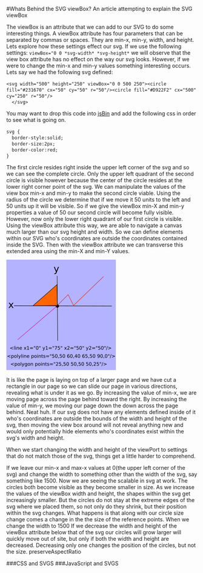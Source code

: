 #Whats Behind the SVG viewBox?
An article attempting to explain the SVG viewBox

The viewBox is an attribute that we can add to our SVG to do some interesting things. A viewBox attribute has four parameters that can be separated by commas or spaces. They are min-x, min-y, width, and height. Lets explore how these settings effect our svg. If we use the following settings: ```viewBox="0 0 *svg-width* *svg-height*``` we will observe that the view box attribute has no effect on the way our svg looks. However, if we were to change the min-x and min-y values something interesting occurs. Lets say we had the following svg defined:

```
<svg width="500" height="250" viewBox="0 0 500 250"><circle fill="#231670" cx="50" cy="50" r="50"/><circle fill="#D922F2" cx="500" cy="250" r="50"/>
  </svg>
```
You may want to drop this code into [jsBin](https://jsbin.com/yoyip/4/edit?html,output) and add the following css in order to see what is going on.
 
 ```
 svg {
   border-style:solid;
   border-size:2px;
   border-color:red;
 }
 ```
 
 The first circle resides right inside the upper left corner of the svg and so we can see the complete circle. Only the upper left quadrant of the second circle is visible however because the center of the circle resides at the lower right corner point of the svg. We can manipulate the values of the view box min-x and min-y to make the second circle viable. Using the radius of the circle we determine that if we move it 50 units to the left and 50 units up it will be visible. So if we give the viewBox min-X and min-y properties a value of 50 our second circle will become fully visible. However, now only the lower right quadrant of our first circle is visible. Using the viewBox attribute this way, we are able to navigate a canvas much larger than our svg height and width. So we can define elements within our SVG who's coordinates are outside the coordinates contained inside the SVG. Then with the viewBox attribute we can transverse this extended area using the min-X and min-Y values.
 
 ![image of line, polyline, and polygon alignment](svgLines.svg.png)
 
 It is like the page is laying on top of a larger page and we have cut a rectangle in our page so we can slide our page in various directions, revealing what is under it as we go. By increasing the value of min-x, we are moving page across the page behind toward the right. By increasing the value of min-y, we moving our page down the down across the page behind. Neat huh. If our svg does not have any elements defined inside of it who's coordinates are outside the bounds of the width and height of the svg, then moving the view box around will not reveal anything new and would only potentially hide elements who's coordinates exist within the svg's width and height.
 
 When we start changing the width and height of the viewPort to settings that do not match those of the svg, things get a little harder to comprehend.
 
 If we leave our min-x and max-x values at 0(the upper left corner of the svg) and change the width to something other than the width of the svg, say something like 1500. Now we are seeing the scalable in svg at work. The circles both become visible as they become smaller in size. As we increase the values of the viewBox width and height, the shapes within the svg get increasingly smaller. But the circles do not stay at the extreme edges of the svg where we placed them, so not only do they shrink, but their position within the svg changes. What happens is that along with our circle size change comes a change in the the size of the reference points. When we change the width to 1500 If we decrease the width and height of the viewBox attribute below that of the svg our circles will grow larger will quickly move out of site, but only if both the width and height are decreased. Decreasing only one changes the position of the circles, but not the size.
  preserveAspectRatio

###CSS and SVGS
###JavaScript and SVGS
